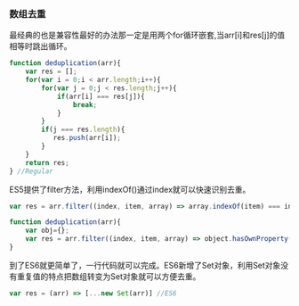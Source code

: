 ### 数组去重
最经典的也是兼容性最好的办法那一定是用两个for循环嵌套,当arr[i]和res[j]的值相等时跳出循环。
```js
function deduplication(arr){
	var res = [];
	for(var i = 0;i < arr.length;i++){
		for(var j = 0;j < res.length;j++){
			if(arr[i] === res[j]){
				break;
			}
		}
		if(j === res.length){
		   res.push(arr[i]);
		}
	}
	return res;
} //Regular
```
ES5提供了filter方法，利用indexOf()通过index就可以快速识别去重。
```js
var res = arr.filter((index, item, array) => array.indexOf(item) === index) //ES5

function deduplication(arr){
	var obj={};
	var res = arr.filter((index, item, array) => object.hasOwnProperty(typeof item + JSON.stringify(item)) ? false : (obj[typeof item + JSON.stringify(item)] = true)) //Object
}
```
到了ES6就更简单了，一行代码就可以完成。ES6新增了Set对象，利用Set对象没有重复值的特点把数组转变为Set对象就可以方便去重。
```js
var res = (arr) => [...new Set(arr)] //ES6
```

